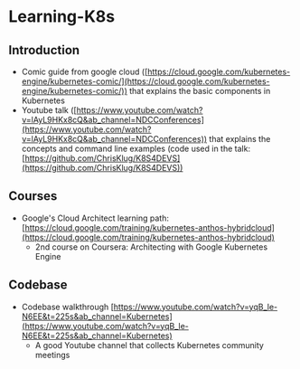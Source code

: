 # Learning-K8s

## Introduction
- Comic guide from google cloud ([https://cloud.google.com/kubernetes-engine/kubernetes-comic/](https://cloud.google.com/kubernetes-engine/kubernetes-comic/)) that explains the basic components in Kubernetes
- Youtube talk ([https://www.youtube.com/watch?v=lAyL9HKx8cQ&ab_channel=NDCConferences](https://www.youtube.com/watch?v=lAyL9HKx8cQ&ab_channel=NDCConferences)) that explains the concepts and command line examples (code used in the talk: [https://github.com/ChrisKlug/K8S4DEVS](https://github.com/ChrisKlug/K8S4DEVS))


## Courses
- Google's Cloud Architect learning path: [https://cloud.google.com/training/kubernetes-anthos-hybridcloud](https://cloud.google.com/training/kubernetes-anthos-hybridcloud)
  * 2nd course on Coursera: Architecting with Google Kubernetes Engine 


## Codebase
- Codebase walkthrough [https://www.youtube.com/watch?v=yqB_le-N6EE&t=225s&ab_channel=Kubernetes](https://www.youtube.com/watch?v=yqB_le-N6EE&t=225s&ab_channel=Kubernetes)
  * A good Youtube channel that collects Kubernetes community meetings
